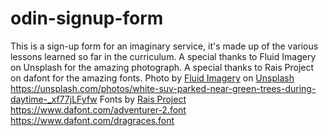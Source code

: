 # odin-signup-form
This is a sign-up form for an imaginary service, it's made up of the various lessons learned so far in the curriculum.
A special thanks to Fluid Imagery on Unsplash for the amazing photograph.
A special thanks to Rais Project on dafont for the amazing fonts.
Photo by <a href="https://unsplash.com/@fluidimagery?utm_content=creditCopyText&utm_medium=referral&utm_source=unsplash">Fluid Imagery</a> on <a href="https://unsplash.com/photos/white-suv-parked-near-green-trees-during-daytime-_xf77jLFyfw?utm_content=creditCopyText&utm_medium=referral&utm_source=unsplash">Unsplash</a>
https://unsplash.com/photos/white-suv-parked-near-green-trees-during-daytime-_xf77jLFyfw
Fonts by <a href="https://www.dafont.com/rais-project.font">Rais
Project</a>
https://www.dafont.com/adventurer-2.font
https://www.dafont.com/dragraces.font